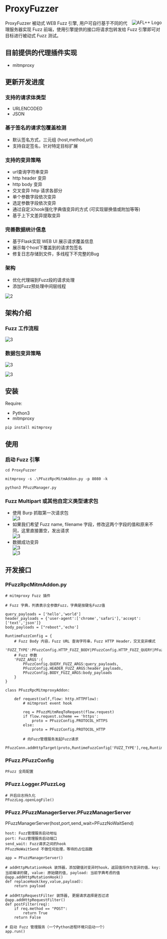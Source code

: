 
# ProxyFuzzer 

<img align="right" src="https://github.com/s0duku/ProxyFuzzer/blob/main/examples/0.png?raw=true" alt="AFL++ Logo">   

ProxyFuzzer 被动式 WEB Fuzz 引擎, 用户可自行基于不同的代理服务器实现 Fuzz 前端，使用引擎提供的接口将请求包转发给 Fuzz 引擎即可对目标进行被动式 Fuzz 测试。

## 目前提供的代理插件实现
* mitmproxy

## 更新开发进度  

### 支持的请求体类型  
* URLENCODED  
* JSON  

### 基于签名的请求包覆盖检测
* 默认签名方式，三元组 (host,method,url)
* 支持自定签名，针对特定目标扩展

### 支持的变异策略   
* url查询字符串变异  
* http header 变异  
* http body 变异  
* 交叉变异 http 请求各部分  
* 单个参数字段依次变异  
* 选定参数字段依次变异  
* 通过自定义hook强化字典值变异的方式 (可实现替换值或附加等等)    
* 基于上下文差异提取变异

### 完善数据统计信息
* 基于Flask实现 WEB UI 展示请求覆盖信息
* 展示每个host下覆盖到的请求包签名
* 修复日志存储到文件，多线程下不完整的Bug

### 架构
* 优化代理端到Fuzz段的请求处理
* 添加Fuzz预处理中间层线程


![2](https://github.com/s0duku/ProxyFuzzer/blob/main/examples/1.png?raw=true)  


## 架构介绍

### Fuzz 工作流程

![3](https://raw.githubusercontent.com/s0duku/ProxyFuzzer/main/examples/2.jpg) 

### 数据包变异策略

![3](https://raw.githubusercontent.com/s0duku/ProxyFuzzer/main/examples/3.png)    

![3](https://raw.githubusercontent.com/s0duku/ProxyFuzzer/main/examples/4.png)

  
## 安装

Require:   
* Python3  
* mitmproxy

```
pip install mitmproxy

```  

## 使用

### 启动 Fuzz 引擎

```
cd ProxyFuzzer

mitmproxy -s .\PFuzzRpcMitmAddon.py -p 8080 -k

python3 PFuzzManager.py

``` 

### Fuzz Multipart 或其他自定义类型请求包

* 使用 Burp 抓取第一次请求包   
    ![3](https://raw.githubusercontent.com/s0duku/ProxyFuzzer/main/examples/multi_fuzz_0.png)  
* 如果我们希望 Fuzz name, filename 字段，修改这两个字段的值和原来不同，这里直接置空，发出请求  
    ![3](https://raw.githubusercontent.com/s0duku/ProxyFuzzer/main/examples/multi_fuzz_1.png)  
* 数据成功变异  
    ![3](https://raw.githubusercontent.com/s0duku/ProxyFuzzer/main/examples/multi_fuzz_2.png)  
    ![3](https://raw.githubusercontent.com/s0duku/ProxyFuzzer/main/examples/multi_fuzz_3.png)  
    

## 开发接口

### PFuzzRpcMitmAddon.py

```
# mitmproxy Fuzz 插件

# Fuzz 字典，列表表示全参数Fuzz，字典是按键名Fuzz值

query_payloads = ['hello','world']
header_payloads = {'user-agent':['chrome','safari'],'accept':['text','json']}
body_payloads = ["reboot",'echo']

RuntimeFuzzConfig = {
    # Fuzz Body 内容，Fuzz URL 查询字符串，Fuzz HTTP Header，交叉变异模式
    'FUZZ_TYPE':PFuzzConfig.HTTP_FUZZ_BODY|PFuzzConfig.HTTP_FUZZ_QUERY|PFuzzConfig.HTTP_FUZZ_HEADER|PFuzzConfig.HTTP_FUZZ_CROSS,
    # Fuzz 参数
    'FUZZ_ARGS':{
        PFuzzConfig.QUERY_FUZZ_ARGS:query_payloads,
        PFuzzConfig.HEADER_FUZZ_ARGS:header_payloads,
        PFuzzConfig.BODY_FUZZ_ARGS:body_payloads
    }
}

class PFuzzRpcMitmproxyAddon:

    def request(self,flow: http.HTTPFlow):
        # mitmproxt event hook

        req = PFuzzMitmReqToRequest(flow.request)
        if flow.request.scheme == 'https':
            proto = PFuzzConfig.PROTOCOL_HTTPS
        else:
            proto = PFuzzConfig.PROTOCOL_HTTP

        # 向Fuzz管理服务发起Fuzz请求  
        PFuzzConn.addHttpTarget(proto,RuntimeFuzzConfig['FUZZ_TYPE'],req,RuntimeFuzzConfig['FUZZ_ARGS'])

```


### PFuzz.PFuzzConfig

````
PFuzz 全局配置

````


### PFuzz.Logger.PFuzzLog

````
# 开启日志持久化
PFuzzLog.openLogFile()

````


### PFuzz.PFuzzManagerServer.PFuzzManagerServer 


PFuzzManagerServer(host,port,send_wait=PFuzzNoWaitSend)   

```
host: Fuzz管理服务启动地址
port: Fuzz管理服务启动端口
send_wait: Fuzz请求之间的hook
PFuzzNoWaitSend 不做任何处理，等待的占位函数
```

```
app = PFuzzManagerServer()

# addHttpMutationHook 装饰器，添加键值对变异时hook，返回值将作为变异的值，key: 当前编译的键, value: 原始键的值, payload: 当前字典考虑的值
@app.addHttpMutationHook()
def replaceHook(key,value,payload):
    return payload

# addHttpRequestFilter 装饰器, 更据请求选择是否过滤
@app.addHttpRequestFilter()
def postFilter(req):
    if req.method == "POST":
        return True
    return False

# 启动 Fuzz 管理服务（一个Python进程环境只启动一个）
app.run()

```

